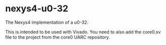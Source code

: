 # nexys4-u0-32
The Nexys4 implementation of a u0-32.

This is intended to be used with Vivado. You need to also add the core0.sv file to the project from the core0 UARC repository.
